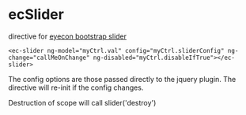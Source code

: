 ecSlider
=========
directive for [eyecon bootstrap slider](https://github.com/seiyria/bootstrap-slider)

`<ec-slider ng-model="myCtrl.val" config="myCtrl.sliderConfig" ng-change="callMeOnChange" ng-disabled="myCtrl.disableIfTrue"></ec-slider>`

The config options are those passed directly to the jquery plugin. The directive will re-init if the config changes.

Destruction of scope will call slider('destroy')